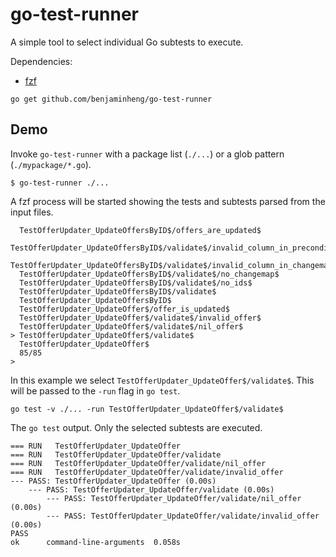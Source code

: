# go-test-runner

A simple tool to select individual Go subtests to execute.

Dependencies:

- [fzf](https://github.com/junegunn/fzf)

```
go get github.com/benjaminheng/go-test-runner
```

## Demo

Invoke `go-test-runner` with a package list (`./...`) or a glob pattern
(`./mypackage/*.go`).

```
$ go-test-runner ./...
```

A fzf process will be started showing the tests and subtests parsed from the
input files.

```
  TestOfferUpdater_UpdateOffersByID$/offers_are_updated$
  TestOfferUpdater_UpdateOffersByID$/validate$/invalid_column_in_preconditions$
  TestOfferUpdater_UpdateOffersByID$/validate$/invalid_column_in_changemap$
  TestOfferUpdater_UpdateOffersByID$/validate$/no_changemap$
  TestOfferUpdater_UpdateOffersByID$/validate$/no_ids$
  TestOfferUpdater_UpdateOffersByID$/validate$
  TestOfferUpdater_UpdateOffersByID$
  TestOfferUpdater_UpdateOffer$/offer_is_updated$
  TestOfferUpdater_UpdateOffer$/validate$/invalid_offer$
  TestOfferUpdater_UpdateOffer$/validate$/nil_offer$
> TestOfferUpdater_UpdateOffer$/validate$
  TestOfferUpdater_UpdateOffer$
  85/85
>
```

In this example we select `TestOfferUpdater_UpdateOffer$/validate$`. This will
be passed to the `-run` flag in `go test`.

```
go test -v ./... -run TestOfferUpdater_UpdateOffer$/validate$
```

The `go test` output. Only the selected subtests are executed.

```
=== RUN   TestOfferUpdater_UpdateOffer
=== RUN   TestOfferUpdater_UpdateOffer/validate
=== RUN   TestOfferUpdater_UpdateOffer/validate/nil_offer
=== RUN   TestOfferUpdater_UpdateOffer/validate/invalid_offer
--- PASS: TestOfferUpdater_UpdateOffer (0.00s)
    --- PASS: TestOfferUpdater_UpdateOffer/validate (0.00s)
        --- PASS: TestOfferUpdater_UpdateOffer/validate/nil_offer (0.00s)
        --- PASS: TestOfferUpdater_UpdateOffer/validate/invalid_offer (0.00s)
PASS
ok      command-line-arguments  0.058s
```
